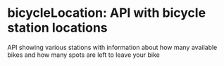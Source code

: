 # bicycleLocation: API with bicycle station locations 
API showing various stations with information about how many available bikes and how many spots are left to leave your bike
